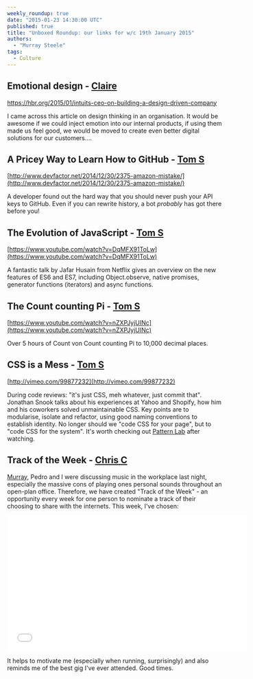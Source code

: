 ```yaml
---
weekly_roundup: true
date: "2015-01-23 14:30:00 UTC"
published: true
title: "Unboxed Roundup: our links for w/c 19th January 2015"
authors:
  - "Murray Steele"
tags:
  - Culture
---
```


## Emotional design - [Claire](/people#claire-kemp)

https://hbr.org/2015/01/intuits-ceo-on-building-a-design-driven-company

I came across this article on design thinking in an organisation. It would be awesome if we could inject emotion into our internal products, if using them made us feel good, we would be moved to create even better digital solutions for our customers….


## A Pricey Way to Learn How to GitHub - [Tom S](/people#tom-sabin)

[http://www.devfactor.net/2014/12/30/2375-amazon-mistake/](http://www.devfactor.net/2014/12/30/2375-amazon-mistake/)

A developer found out the hard way that you should never push your API keys to GitHub. Even if you can rewrite history, a bot _probably_ has got there before you!

## The Evolution of JavaScript - [Tom S](/people#tom-sabin)

[https://www.youtube.com/watch?v=DqMFX91ToLw](https://www.youtube.com/watch?v=DqMFX91ToLw)

A fantastic talk by Jafar Husain from Netflix gives an overview on the new features of ES6 and ES7, including Object.observe, native promises, generator functions (iterators) and async functions.

## The Count counting Pi - [Tom S](/people#tom-sabin)

[https://www.youtube.com/watch?v=nZXPJyjUINc](https://www.youtube.com/watch?v=nZXPJyjUINc)

Over 5 hours of Count von Count counting Pi to 10,000 decimal places.

## CSS is a Mess - [Tom S](/people#tom-sabin)

[http://vimeo.com/99877232](http://vimeo.com/99877232)

During code reviews: "it's just CSS, meh whatever, just commit that". Jonathan Snook talks about his experiences at Yahoo and Shopify, how him and his coworkers solved unmaintainable CSS. Key points are to modularise, isolate and refactor, using good naming conventions to establish identity. No longer should we "code CSS for your page", but to "code CSS for the system". It's worth checking out [Pattern Lab](http://patternlab.io/) after watching.

## Track of the Week - [Chris C](/people#chris-carter)

[Murray](/people#murray-steele), Pedro and I were discussing music in the workplace last night, especially the massive cons of playing ones personal sounds throughout an open-plan office. Therefore, we have created "Track of the Week" - an opportunity every week for one person to nominate a track of their choosing to share with the internets. This week, I've chosen:

<iframe width="560" height="315" src="//www.youtube.com/embed/lmc21V-zBq0" frameborder="0" allowfullscreen></iframe>

It helps to motivate me (especially when running, surprisingly) and also reminds me of the best gig I've ever attended. Good times.
